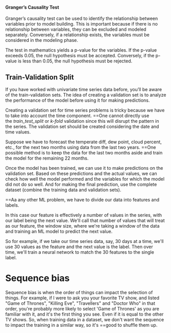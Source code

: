 
#### Granger’s Causality Test

Granger’s causality test can be used to identify the relationship between variables prior to model building. This is important because if there is no relationship between variables, they can be excluded and modeled separately. Conversely, if a relationship exists, the variables must be considered in the modeling phase.

The test in mathematics yields a p-value for the variables. If the p-value exceeds 0.05, the null hypothesis must be accepted. Conversely, if the p-value is less than 0.05, the null hypothesis must be rejected.

## Train-Validation Split

If you have worked with univariate time series data before, you’ll be aware of the train-validation sets. The idea of creating a validation set is to analyze the performance of the model before using it for making predictions.

Creating a validation set for time series problems is tricky because we have to take into account the time component. ==One cannot directly use the _train_test_split_ or _k-fold_ validation since this will disrupt the pattern in the series. The validation set should be created considering the date and time values.

Suppose we have to forecast the temperate diff, dew point, cloud percent, etc., for the next two months using data from the last two years. ==One possible method is to keep the data for the last two months aside and train the model for the remaining 22 months.

Once the model has been trained, we can use it to make predictions on the validation set. Based on these predictions and the actual values, we can check how well the model performed and the variables for which the model did not do so well. And for making the final prediction, use the complete dataset (combine the training data and validation sets).


==Aa any other ML problem, we have to divide our data into features and labels. 

In this case our feature is effectively a number of values in the series, with our label being the next value. We'll call that number of values that will treat as our feature, the window size, where we're taking a window of the data and training an ML model to predict the next value. 

So for example, if we take our time series data, say, 30 days at a time, we'll use 30 values as the feature and the next value is the label. Then over time, we'll train a neural network to match the 30 features to the single label.


# Sequence bias

Sequence bias is when the order of things can impact the selection of things. For example, if I were to ask you your favorite TV show, and listed "Game of Thrones", "Killing Eve", "Travellers" and "Doctor Who" in that order, you're probably more likely to select 'Game of Thrones' as you are familiar with it, and it's the first thing you see. Even if it is equal to the other TV shows. So, when training data in a dataset, we don't want the sequence to impact the training in a similar way, so it's ==good to shuffle them up.
